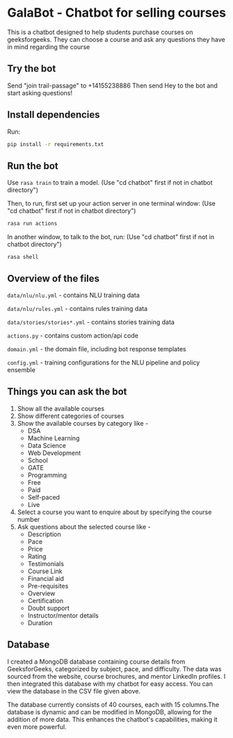 # GalaBot - Chatbot for selling courses

This is a chatbot designed to help students purchase courses on geeksforgeeks. They can choose a course and ask any questions they have in mind regarding the course  


## Try the bot

Send "join trail-passage" to +14155238886
Then send Hey to the bot and start asking questions!


## Install dependencies

Run:
```bash
pip install -r requirements.txt
```


## Run the bot

Use `rasa train` to train a model. (Use "cd chatbot" first if not in chatbot directory")

Then, to run, first set up your action server in one terminal window: (Use "cd chatbot" first if not in chatbot directory")
```bash
rasa run actions

```

In another window, to talk to the bot, run: (Use "cd chatbot" first if not in chatbot directory")
```
rasa shell

```


## Overview of the files

`data/nlu/nlu.yml` - contains NLU training data

`data/nlu/rules.yml` - contains rules training data

`data/stories/stories*.yml` - contains stories training data

`actions.py` - contains custom action/api code

`domain.yml` - the domain file, including bot response templates

`config.yml` - training configurations for the NLU pipeline and policy ensemble



## Things you can ask the bot

1. Show all the available courses
2. Show different categories of courses
3. Show the available courses by category like - 
     - DSA
     - Machine Learning
     - Data Science
     - Web Development
     - School
     - GATE
     - Programming
     - Free
     - Paid
     - Self-paced
     - Live
4. Select a course you want to enquire about by specifying the course number
5. Ask questions about the selected course like -
     - Description
     - Pace
     - Price
     - Rating
     - Testimonials
     - Course Link
     - Financial aid
     - Pre-requisites
     - Overview
     - Certification
     - Doubt support
     - Instructor/mentor details
     - Duration
  

  ## Database
  I created a MongoDB database containing course details from GeeksforGeeks, categorized by subject, pace, and difficulty. The data was sourced from the website, course brochures, and mentor LinkedIn profiles. I then integrated this database with my chatbot for easy access. You can view the database in the CSV file given above.
  
  The database currently consists of 40 courses, each with 15 columns.The database is dynamic and can be modified in MongoDB, allowing for the addition of more data. This enhances the chatbot's capabilities, making it even more powerful.



   
